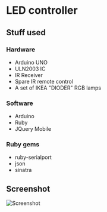 LED controller
=============
Stuff used
------------

### Hardware
* Arduino UNO
* ULN2003 IC
* IR Receiver
* Spare IR remote control
* A set of IKEA "DIODER" RGB lamps

### Software
* Arduino
* Ruby
* JQuery Mobile

### Ruby gems
* ruby-serialport
* json
* sinatra

Screenshot
------------
![Screenshot](LED_controller/raw/master/screenshot.png)